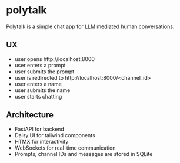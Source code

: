 # polytalk

Polytalk is a simple chat app for LLM mediated human conversations.

## UX
- user opens http://localhost:8000
- user enters a prompt
- user submits the prompt
- user is redirected to http://localhost:8000/<channel_id>
- user enters a name
- user submits the name
- user starts chatting

## Architecture
- FastAPI for backend
- Daisy UI for tailwind components
- HTMX for interactivity
- WebSockets for real-time communication
- Prompts, channel IDs and messages are stored in SQLite
